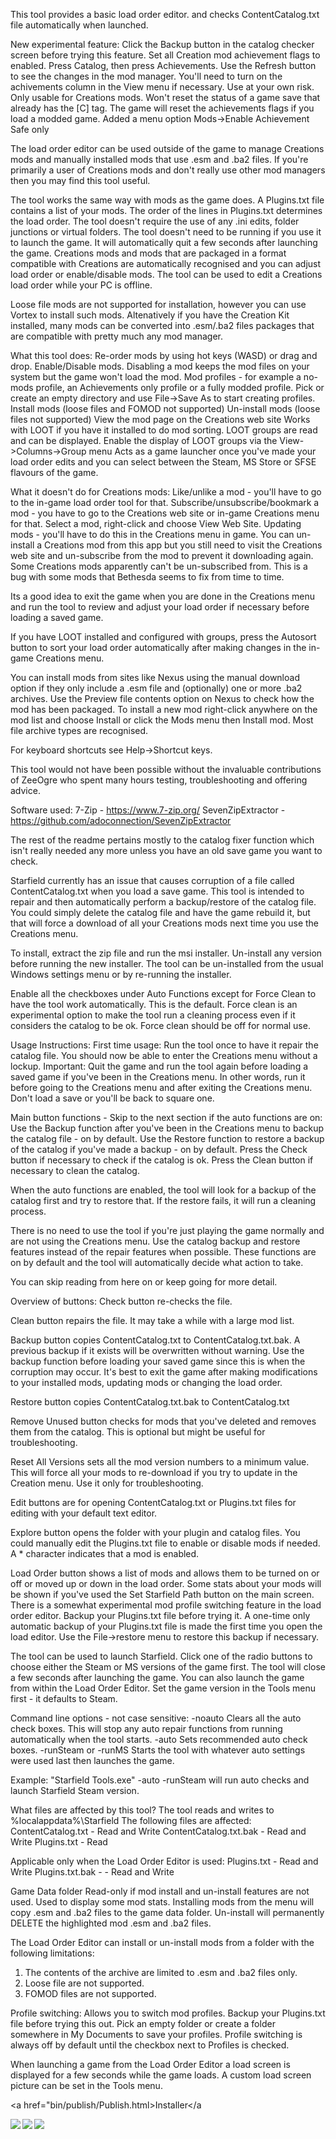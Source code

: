 This tool provides a basic load order editor. and checks ContentCatalog.txt file automatically when launched.

New experimental feature:
Click the Backup button in the catalog checker screen before trying this feature.
Set all Creation mod achievement flags to enabled. Press Catalog, then press Achievements.
Use the Refresh button to see the changes in the mod manager. You'll need to turn on the achivements column in the View menu if necessary.
Use at your own risk. Only usable for Creations mods.
Won't reset the status of a game save that already has the [C] tag. The game will reset the achievements flags if you load a modded game.
Added a menu option Mods->Enable Achievement Safe only

The load order editor can be used outside of the game to manage Creations mods and manually installed mods that use .esm and .ba2 files.
If you're primarily a user of Creations mods and don't really use other mod managers then you may find this tool useful.

The tool works the same way with mods as the game does. A Plugins.txt file contains a list of your mods. The order of the lines in Plugins.txt determines the load order.
The tool doesn't require the use of any .ini edits, folder junctions or virtual folders.
The tool doesn't need to be running if you use it to launch the game. It will automatically quit a few seconds after launching the game.
Creations mods and mods that are packaged in a format compatible with Creations are automatically recognised and you can adjust load order or enable/disable mods.
The tool can be used to edit a Creations load order while your PC is offline.

Loose file mods are not supported for installation, however you can use Vortex to install such mods.
Altenatively if you have the Creation Kit installed, many mods can be converted into .esm/.ba2 files packages that are compatible with pretty much any mod manager.

What this tool does:
Re-order mods by using hot keys (WASD) or drag and drop.
Enable/Disable mods. Disabling a mod keeps the mod files on your system but the game won't load the mod.
Mod profiles - for example a no-mods profile, an Achievements only profile or a fully modded profile.
Pick or create an empty directory and use File->Save As to start creating profiles.
Install mods (loose files and FOMOD not supported)
Un-install mods (loose files not supported)
View the mod page on the Creations web site
Works with LOOT if you have it installed to do mod sorting. LOOT groups are read and can be displayed. Enable the display of LOOT groups via the View->Columns->Group menu
Acts as a game launcher once you've made your load order edits and you can select between the Steam, MS Store or SFSE flavours of the game.

What it doesn't do for Creations mods:
Like/unlike a mod - you'll have to go to the in-game load order tool for that.
Subscribe/unsubscribe/bookmark a mod - you have to go to the Creations web site or in-game Creations menu for that. Select a mod, right-click and choose View Web Site.
Updating mods - you'll have to do this in the Creations menu in game.
You can un-install a Creations mod from this app but you still need to visit the Creations web site and un-subscribe from the mod to prevent it downloading again.
Some Creations mods apparently can't be un-subscribed from. This is a bug with some mods that Bethesda seems to fix from time to time.

Its a good idea to exit the game when you are done in the Creations menu and run the tool to review and adjust your load order if necessary before loading a saved game.

If you have LOOT installed and configured with groups, press the Autosort button to sort your load order automatically after making changes in the in-game Creations menu.

You can install mods from sites like Nexus using the manual download option if they only include a .esm file and (optionally) one or more .ba2 archives.
Use the Preview file contents option on Nexus to check how the mod has been packaged.
To install a new mod right-click anywhere on the mod list and choose Install or click the Mods menu then Install mod. Most file archive types are recognised.

For keyboard shortcuts see Help->Shortcut keys.

This tool would not have been possible without the invaluable contributions of ZeeOgre who spent many hours testing, troubleshooting and offering advice.

Software used:
7-Zip - https://www.7-zip.org/
SevenZipExtractor - https://github.com/adoconnection/SevenZipExtractor

The rest of the readme pertains mostly to the catalog fixer function which isn't really needed any more unless you have an old save game you want to check.

Starfield currently has an issue that causes corruption of a file called ContentCatalog.txt when you load a save game.
This tool is intended to repair and then automatically perform a backup/restore of the catalog file.
You could simply delete the catalog file and have the game rebuild it, but that will force a download of all your Creations mods next time you use the Creations menu.

To install, extract the zip file and run the msi installer. Un-install any version before running the new installer.
The tool can be un-installed from the usual Windows settings menu or by re-running the installer.

Enable all the checkboxes under Auto Functions except for Force Clean to have the tool work automatically. This is the default.
Force clean is an experimental option to make the tool run a cleaning process even if it considers the catalog to be ok. Force clean should be off for normal use.

Usage Instructions:
First time usage: Run the tool once to have it repair the catalog file. You should now be able to enter the Creations menu without a lockup.
Important: Quit the game and run the tool again before loading a saved game if you've been in the Creations menu.
In other words, run it before going to the Creations menu and after exiting the Creations menu. Don't load a save or you'll be back to square one.

Main button functions - Skip to the next section if the auto functions are on:
Use the Backup function after you've been in the Creations menu to backup the catalog file - on by default.
Use the Restore function to restore a backup of the catalog if you've made a backup - on by default.
Press the Check button if necessary to check if the catalog is ok.
Press the Clean button if necessary to clean the catalog.

When the auto functions are enabled, the tool will look for a backup of the catalog first and try to restore that.
If the restore fails, it will run a cleaning process.

There is no need to use the tool if you're just playing the game normally and are not using the Creations menu.
Use the catalog backup and restore features instead of the repair features when possible.
These functions are on by default and the tool will automatically decide what action to take.

You can skip reading from here on or keep going for more detail.

Overview of buttons:
Check button re-checks the file.

Clean button repairs the file. It may take a while with a large mod list.

Backup button copies ContentCatalog.txt to ContentCatalog.txt.bak. A previous backup if it exists will be overwritten without warning. Use the backup function before loading your saved game since this is when the corruption may occur. It's best to exit the game after making modifications to your installed mods, updating mods or changing the load order.

Restore button copies ContentCatalog.txt.bak to ContentCatalog.txt

Remove Unused button checks for mods that you've deleted and removes them from the catalog. This is optional but might be useful for troubleshooting.

Reset All Versions sets all the mod version numbers to a minimum value. This will force all your mods to re-download if you try to update in the Creation menu. Use it only for troubleshooting.

Edit buttons are for opening ContentCatalog.txt or Plugins.txt files for editing with your default text editor.

Explore button opens the folder with your plugin and catalog files. You could manually edit the Plugins.txt file to enable or disable mods if needed. A * character indicates that a mod is enabled.

Load Order button shows a list of mods and allows them to be turned on or off or moved up or down in the load order. Some stats about your mods will be shown if you've used the Set Starfield Path button on the main screen.
There is a somewhat experimental mod profile switching feature in the load order editor. Backup your Plugins.txt file before trying it.
A one-time only automatic backup of your Plugins.txt file is made the first time you open the load editor. Use the File->restore menu to restore this backup if necessary.

The tool can be used to launch Starfield. Click one of the radio buttons to choose either the Steam or MS versions of the game first.
The tool will close a few seconds after launching the game.
You can also launch the game from within the Load Order Editor. Set the game version in the Tools menu first - it defaults to Steam.

Command line options - not case sensitive:
-noauto Clears all the auto check boxes. This will stop any auto repair functions from running automatically when the tool starts.
-auto Sets recommended auto check boxes.
-runSteam or -runMS Starts the tool with whatever auto settings were used last then launches the game.

Example: "Starfield Tools.exe" -auto -runSteam will run auto checks and launch Starfield Steam version.

What files are affected by this tool?
The tool reads and writes to %localappdata%\Starfield
The following files are affected:
ContentCatalog.txt - Read and Write
ContentCatalog.txt.bak - Read and Write
Plugins.txt - Read

Applicable only when the Load Order Editor is used:
Plugins.txt - Read and Write
Plugins.txt.bak -  - Read and Write

Game Data folder Read-only if mod install and un-install features are not used. Used to display some mod stats.
Installing mods from the menu will copy .esm and .ba2 files to the game data folder.
Un-install will permanently DELETE the highlighted mod .esm and .ba2 files.

The Load Order Editor can install or un-install mods from a folder with the following limitations:
1. The contents of the archive are limited to .esm and .ba2 files only.
2. Loose file are not supported.
3. FOMOD files are not supported.

Profile switching: Allows you to switch mod profiles. Backup your Plugins.txt file before trying this out.
Pick an empty folder or create a folder somewhere in My Documents to save your profiles.
Profile switching is always off by default until the checkbox next to Profiles is checked.

When launching a game from the Load Order Editor a load screen is displayed for a few seconds while the game loads.
A custom load screen picture can be set in the Tools menu.

<a href="bin/publish/Publish.html>Installer</a

<div align="left">
    <img src="/Screenshot.png" align="left"</img> 
</div>
<p></p>
<div align="left">
    <img src="/Screenshot2.png" align="left"</img> 
</div>
<div align="left">
    <img src="/Screenshot3.png" align="left"</img> 
</div>
